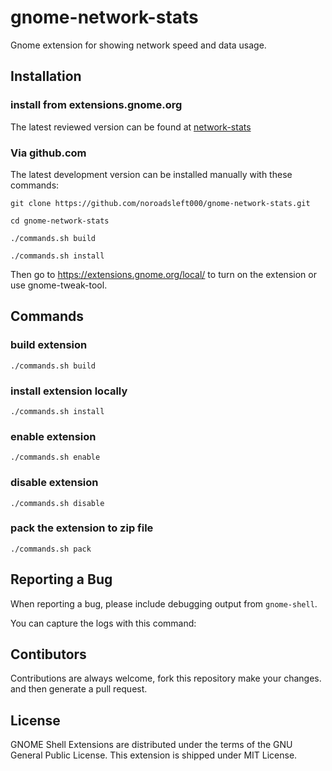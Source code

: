 # gnome-network-stats
Gnome extension for showing network speed and data usage.

## Installation

### install from extensions.gnome.org

The latest reviewed version can be found at
[network-stats](https://extensions.gnome.org/extension/network-stats/)

### Via github.com

The latest development version can be installed manually with these commands:

```
git clone https://github.com/noroadsleft000/gnome-network-stats.git

cd gnome-network-stats

./commands.sh build

./commands.sh install
```

Then go to https://extensions.gnome.org/local/ to turn on the extension or use
gnome-tweak-tool.


## Commands
### build extension
```
./commands.sh build
```
### install extension locally
```
./commands.sh install
```
### enable extension
```
./commands.sh enable
```
### disable extension
```
./commands.sh disable
```
### pack the extension to zip file
```
./commands.sh pack
```


## Reporting a Bug

When reporting a bug, please include debugging output from `gnome-shell`.

You can capture the logs with this command:


## Contibutors
Contributions are always welcome, fork this repository make your changes.
and then generate a pull request.


## License

GNOME Shell Extensions are distributed under the terms of the GNU General
Public License. This extension is shipped under MIT License.
